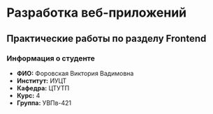 # Разработка веб-приложений

## Практические работы по разделу Frontend

### Информация о студенте
- **ФИО:** Форовская Виктория Вадимовна
- **Институт:** ИУЦТ
- **Кафедра:** ЦТУТП
- **Курс:** 4
- **Группа:** УВПв-421
